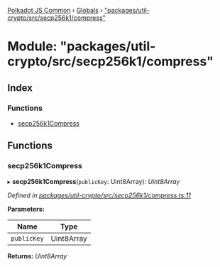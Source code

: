 [Polkadot JS Common](../README.md) › [Globals](../globals.md) › ["packages/util-crypto/src/secp256k1/compress"](_packages_util_crypto_src_secp256k1_compress_.md)

# Module: "packages/util-crypto/src/secp256k1/compress"

## Index

### Functions

* [secp256k1Compress](_packages_util_crypto_src_secp256k1_compress_.md#secp256k1compress)

## Functions

###  secp256k1Compress

▸ **secp256k1Compress**(`publicKey`: Uint8Array): *Uint8Array*

*Defined in [packages/util-crypto/src/secp256k1/compress.ts:11](https://github.com/polkadot-js/common/blob/37d1bcb6e/packages/util-crypto/src/secp256k1/compress.ts#L11)*

**Parameters:**

Name | Type |
------ | ------ |
`publicKey` | Uint8Array |

**Returns:** *Uint8Array*
